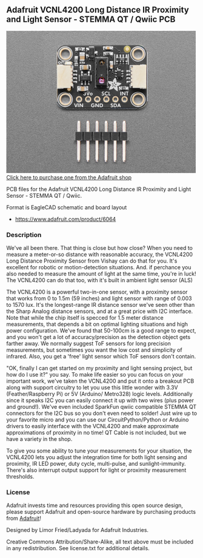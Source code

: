 ## Adafruit VCNL4200 Long Distance IR Proximity and Light Sensor - STEMMA QT / Qwiic PCB

<a href="http://www.adafruit.com/products/6064"><img src="assets/6064.jpg?raw=true" width="500px"><br/>
Click here to purchase one from the Adafruit shop</a>

PCB files for the Adafruit VCNL4200 Long Distance IR Proximity and Light Sensor - STEMMA QT / Qwiic. 

Format is EagleCAD schematic and board layout
* https://www.adafruit.com/product/6064

### Description

We've all been there. That thing is close but how close? When you need to measure a meter-or-so distance with reasonable accuracy, the VCNL4200 Long Distance Proximity Sensor from Vishay can do that for you. It's excellent for robotic or motion-detection situations. And. if perchance you also needed to measure the amount of light at the same time, you're in luck! The VCNL4200 can do that too, with it's built in ambient light sensor (ALS)

The VCNL4200 is a powerful two-in-one sensor, with a proximity sensor that works from 0 to 1.5m (59 inches) and light sensor with range of 0.003 to 1570 lux. It's the longest-range IR distance sensor we've seen other than the Sharp Analog distance sensors, and at a great price with I2C interface. Note that while the chip itself is specced for 1.5 meter distance measurements, that depends a bit on optimal lighting situations and high power configuration. We've found that 50-100cm is a good range to expect, and you won't get a lot of accuracy/precision as the detection object gets farther away. We normally suggest ToF sensors for long precision measurements, but sometimes you want the low cost and simplicity of infrared. Also, you get a 'free' light sensor which ToF sensors don't contain.

"OK, finally I can get started on my proximity and light sensing project, but how do I use it?" you say. To make life easier so you can focus on your important work, we've taken the VCNL4200 and put it onto a breakout PCB along with support circuitry to let you use this little wonder with 3.3V (Feather/Raspberry Pi) or 5V (Arduino/ Metro328) logic levels. Additionally since it speaks I2C you can easily connect it up with two wires (plus power and ground!).  We've even included SparkFun qwiic compatible STEMMA QT connectors for the I2C bus so you don't even need to solder! Just wire up to your favorite micro and you can use our CircuitPython/Python or Arduino drivers to easily interface with the VCNL4200 and make approximate approximations of proximity in no time! QT Cable is not included, but we have a variety in the shop. 

To give you some ability to tune your measurements for your situation, the VCNL4200 lets you adjust the integration time for both light sensing and proximity, IR LED power, duty cycle, multi-pulse, and sunlight-immunity. There's also interrupt output support for light or proximity measurement thresholds.

### License

Adafruit invests time and resources providing this open source design, please support Adafruit and open-source hardware by purchasing products from [Adafruit](https://www.adafruit.com)!

Designed by Limor Fried/Ladyada for Adafruit Industries.

Creative Commons Attribution/Share-Alike, all text above must be included in any redistribution. 
See license.txt for additional details.
